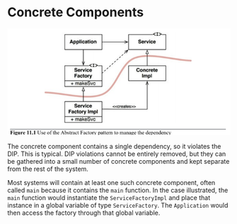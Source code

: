 # Concrete Components

![dip](../../../principles/solid/dip/dip-1.png)

The concrete component contains a single dependency, so it violates the DIP. This is typical. DIP violations cannot be entirely removed, but they can be gathered into a small number of concrete components and kept separate from the rest of the system.

Most systems will contain at least one such concrete component, often called `main` because it contains the `main` function. In the case illustrated, the `main` function would instantiate the `ServiceFactoryImpl` and place that instance in a global variable of type `ServiceFactory`. The `Application` would then access the factory through that global variable.
